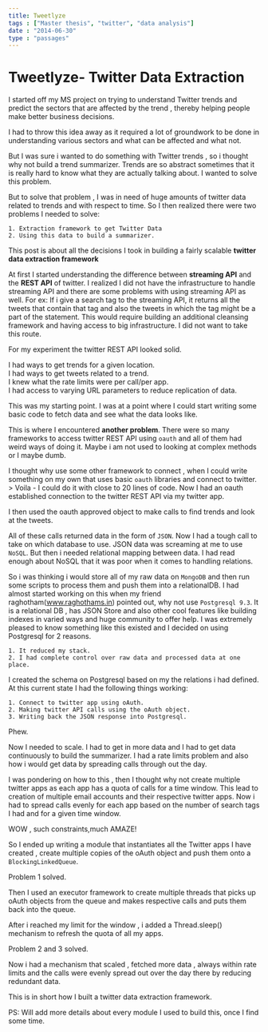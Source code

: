 ```yaml
---
title: Tweetlyze
tags : ["Master thesis", "twitter", "data analysis"]
date : "2014-06-30"
type : "passages"
---
```


# Tweetlyze- Twitter Data Extraction

I started off my MS project on trying to understand Twitter trends and  predict the sectors that are affected by the trend , thereby helping people make better business decisions.

I had to throw this idea away as it required a lot of groundwork to be done in understanding various sectors and what can be affected and what not.

But I was sure i wanted to do something with Twitter trends , so i thought why not build a trend summarizer. Trends are so abstract sometimes that it is really hard to know what they are actually talking about. I wanted to solve this problem.

But to solve that problem , I was in need of huge amounts of twitter data related to trends and with respect to time. So I then realized there were two problems I needed to solve:

    1. Extraction framework to get Twitter Data      
    2. Using this data to build a summarizer.

This post is about all the decisions I took in building a fairly scalable **twitter data extraction framework**

At first I started understanding the difference between **streaming API** and the **REST API** of twitter. I realized I did not have the infrastructure to handle streaming API and there are some problems with using streaming API as well.
For ex: If i give a search tag to the streaming API, it returns all the tweets that contain that tag and also the tweets in which the tag might be a part of the statement. This would require building an additional cleansing framework and having access to big infrastructure. I did not want to take this route.

For my experiment the twitter REST API looked solid.
 
I had ways to get trends for a given location.      
I had ways to get tweets related to a trend.    
I knew what the rate limits were per call/per app.    
I had access to varying URL parameters to reduce replication of data.    

This was my starting point. I was at a point where I could start writing some basic code to fetch data and see what the data looks like.

This is where I encountered **another problem**. There were so many frameworks to access twitter REST API using `oauth` and all of them had weird ways of doing it. Maybe i am not used to looking at complex methods or I maybe dumb.

I thought why use some other framework to connect , when I could write something on my own that uses basic `oauth` libraries and connect to twitter. > Voila - I could do it with close to 20 lines of code.
Now I had an oauth established connection to the twitter REST API via my twitter app.

I then used the oauth approved object to make calls to find trends and look at the tweets.

All of these calls returned data in the form of  `JSON`. 
Now I had a tough call to take on which database to use. JSON data was screaming at me to use `NoSQL`. But then i needed relational mapping between data. I had read enough about NoSQL that it was poor when it comes to handling relations.

So i was thinking i would store all of my raw data on `MongoDB` and then run some scripts to process them and push them into a relationalDB.
I had almost started working on this when my friend raghotham(www.raghothams.in) pointed out, why not use `Postgresql 9.3`.
It is a relational DB , has JSON Store and also other cool features like building indexes in varied ways and huge community to offer help.
I was extremely pleased to know something like this existed and I decided on using Postgresql for 2 reasons.


    1. It reduced my stack.    
    2. I had complete control over raw data and processed data at one place.


I created the schema on Postgresql based on my the relations i had defined.
At this current state I had the following things working:

    1. Connect to twitter app using oAuth.    
    2. Making twitter API calls using the oAuth object.    
    3. Writing back the JSON response into Postgresql.    

Phew.

 Now I needed to scale. I had to get in more data and I had to get data continuously to build the summarizer. I had a rate limits problem and also how i would get data by spreading calls through out the day.

I was pondering on how to this , then I thought why not create multiple twitter apps as each app has a quota of calls for a time window.
This lead to creation of multiple email accounts and their respective twitter apps.
Now i had to spread calls evenly for each app based on the number of search tags I had and for a given time window.

WOW , such constraints,much AMAZE!

So I ended up writing a module that instantiates all the Twitter apps I have created , create multiple copies of the oAuth object and push them onto a `BlockingLinkedQueue`.

Problem 1 solved.

Then I used an executor framework to create multiple threads that picks up oAuth objects from the queue and makes respective calls and puts them back into the queue.

After i reached my limit for the window , i added a Thread.sleep() mechanism to refresh the quota of all my apps.

Problem 2 and 3 solved.

Now i had a mechanism that scaled , fetched more data , always within rate limits and the calls were evenly spread out over the day there by reducing redundant data.

This is in short how I built a twitter data extraction framework.

PS: Will add more details about every module I used to build this, once I find some time. 
